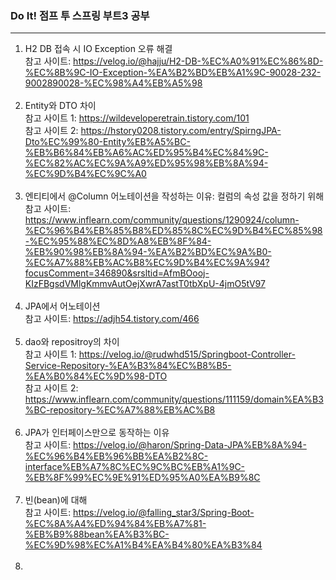 ### Do It! 점프 투 스프링 부트3 공부

--------------------------------------

1. H2 DB 접속 시 IO Exception 오류 해결  <br> 참고 사이트: https://velog.io/@hajju/H2-DB-%EC%A0%91%EC%86%8D-%EC%8B%9C-IO-Exception-%EA%B2%BD%EB%A1%9C-90028-232-9002890028-%EC%98%A4%EB%A5%98 <br><br>
2. Entity와 DTO 차이<br>
   참고 사이트 1: https://wildeveloperetrain.tistory.com/101 <br>
   참고 사이트 2: https://hstory0208.tistory.com/entry/SpirngJPA-Dto%EC%99%80-Entity%EB%A5%BC-%EB%B6%84%EB%A6%AC%ED%95%B4%EC%84%9C-%EC%82%AC%EC%9A%A9%ED%95%98%EB%8A%94-%EC%9D%B4%EC%9C%A0 <br><br>
3. 엔티티에서 @Column 어노테이션을 작성하는 이유: 컬럼의 속성 값을 정하기 위해 <br>
   참고 사이트: https://www.inflearn.com/community/questions/1290924/column-%EC%96%B4%EB%85%B8%ED%85%8C%EC%9D%B4%EC%85%98-%EC%95%88%EC%8D%A8%EB%8F%84-%EB%90%98%EB%8A%94-%EA%B2%BD%EC%9A%B0-%EC%A7%88%EB%AC%B8%EC%9D%B4%EC%9A%94?focusComment=346890&srsltid=AfmBOooj-KIzFBgsdVMlgKmmvAutOejXwrA7astT0tbXpU-4jmO5tV97 <br><br>
4. JPA에서 어노테이션 <br>
   참고 사이트: https://adjh54.tistory.com/466 <br><br>
5. dao와 repositroy의 차이 <br>
   참고 사이트 1: https://velog.io/@rudwhd515/Springboot-Controller-Service-Repository-%EA%B3%84%EC%B8%B5-%EA%B0%84%EC%9D%98-DTO <br>
   참고 사이트 2: https://www.inflearn.com/community/questions/111159/domain%EA%B3%BC-repository-%EC%A7%88%EB%AC%B8 <br><br>
6. JPA가 인터페이스만으로 동작하는 이유 <br>
   참고 사이트: https://velog.io/@haron/Spring-Data-JPA%EB%8A%94-%EC%96%B4%EB%96%BB%EA%B2%8C-interface%EB%A7%8C%EC%9C%BC%EB%A1%9C-%EB%8F%99%EC%9E%91%ED%95%A0%EA%B9%8C <br><br>
7. 빈(bean)에 대해 <br>
   참고 사이트: https://velog.io/@falling_star3/Spring-Boot-%EC%8A%A4%ED%94%84%EB%A7%81-%EB%B9%88bean%EA%B3%BC-%EC%9D%98%EC%A1%B4%EA%B4%80%EA%B3%84 <br><br>
8. 
